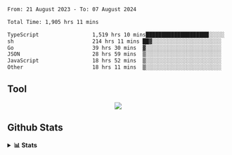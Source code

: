 <!--START_SECTION:waka-->

```txt
From: 21 August 2023 - To: 07 August 2024

Total Time: 1,905 hrs 11 mins

TypeScript                 1,519 hrs 10 mins████████████████████░░░░░   79.74 %
sh                         214 hrs 11 mins ██▓░░░░░░░░░░░░░░░░░░░░░░   11.24 %
Go                         39 hrs 30 mins  ▓░░░░░░░░░░░░░░░░░░░░░░░░   02.07 %
JSON                       28 hrs 59 mins  ▒░░░░░░░░░░░░░░░░░░░░░░░░   01.52 %
JavaScript                 18 hrs 52 mins  ▒░░░░░░░░░░░░░░░░░░░░░░░░   00.99 %
Other                      18 hrs 11 mins  ▒░░░░░░░░░░░░░░░░░░░░░░░░   00.95 %
```

<!--END_SECTION:waka-->

## Tool
<p align="center">
  <a href="https://github.com/chaninlaw">
    <img src="https://skillicons.dev/icons?i=js,typescript,express,nodejs,react,next,postgres,mongodb,html,css,styledcomponents,tailwind,materialui,figma,git,github&perline=8" />
  </a>
</p>

## Github Stats
<details close>
  <summary><b>📊 Stats</b></summary>
  <div align = "center">
    
<picture>
  <source
    srcset="https://github-readme-stats.vercel.app/api?username=chaninlaw&show_icons=true&theme=dark"
    media="(prefers-color-scheme: dark)"
  />
  <source
    srcset="https://github-readme-stats.vercel.app/api?username=chaninlaw&show_icons=true"
    media="(prefers-color-scheme: light), (prefers-color-scheme: no-preference)"
  />
  <img src="https://github-readme-stats.vercel.app/api?username=chaninlaw&show_icons=true" />
</picture>
    
<picture>
  <source
    srcset="https://github-readme-stats.vercel.app/api/top-langs/?username=chaninlaw&layout=donut&theme=dark"
    media="(prefers-color-scheme: dark)"
  />
  <source
    srcset="https://github-readme-stats.vercel.app/api/top-langs/?username=chaninlaw&layout=donut"
    media="(prefers-color-scheme: light), (prefers-color-scheme: no-preference)"
  />
  <img src="https://github-readme-stats.vercel.app/api/top-langs/?username=chaninlaw&layout=donut" />
</picture>
    
  </div>
  
</details>

